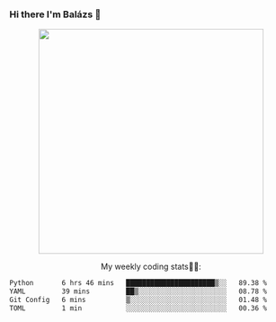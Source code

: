 ### Hi there I'm Balázs 👋
  
<p align="center">
  <img width="400" src="https://github-readme-stats.vercel.app/api/top-langs/?username=bkutasi&size_weight=0.5&count_weight=0.5&hide=jupyter%20notebook&layout=compact&theme=tokyonight">
</p>
<p align="center">
My weekly coding stats👨‍💻:
</p>
<!--START_SECTION:waka-->

```txt
Python       6 hrs 46 mins   ██████████████████████▒░░   89.38 %
YAML         39 mins         ██▒░░░░░░░░░░░░░░░░░░░░░░   08.78 %
Git Config   6 mins          ▒░░░░░░░░░░░░░░░░░░░░░░░░   01.48 %
TOML         1 min           ░░░░░░░░░░░░░░░░░░░░░░░░░   00.36 %
```

<!--END_SECTION:waka-->



<!--
**bkutasi/bkutasi** is a ✨ _special_ ✨ repository because its `README.md` (this file) appears on your GitHub profile.

Here are some ideas to get you started:

- 🔭 I’m currently working on ...
- 🌱 I’m currently learning ...
- 👯 I’m looking to collaborate on ...
- 🤔 I’m looking for help with ...
- 💬 Ask me about ...
- 📫 How to reach me: ...
- 😄 Pronouns: ...
- ⚡ Fun fact: ...
-->
